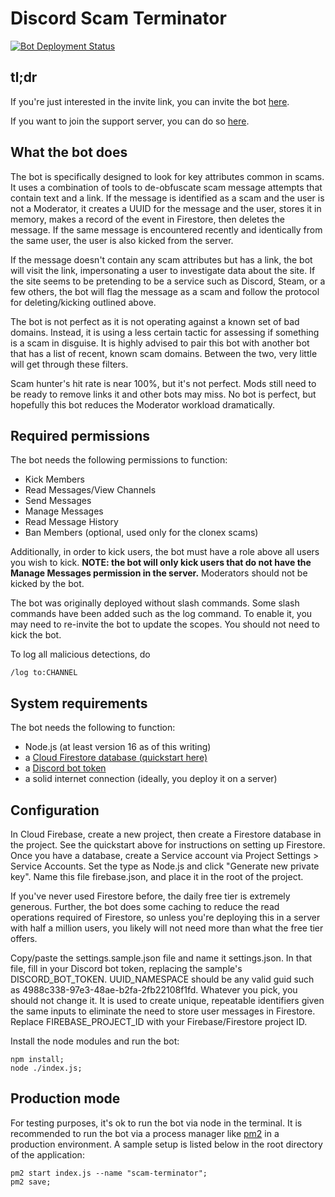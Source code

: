 # Discord Scam Terminator

[![Bot Deployment Status](https://github.com/shatindle/discord-scam-terminator/actions/workflows/main.yml/badge.svg)](https://github.com/shatindle/discord-scam-terminator/actions/workflows/main.yml)

## tl;dr

If you're just interested in the invite link, you can invite the bot [here](https://discord.com/api/oauth2/authorize?client_id=924388372854767646&permissions=1099511704578&scope=bot%20applications.commands).

If you want to join the support server, you can do so [here](https://discord.gg/8ykjyQ8wJw).

## What the bot does

The bot is specifically designed to look for key attributes common in scams.  It uses a combination of tools to de-obfuscate scam message attempts that contain text and a link.  If the message is identified as a scam and the user is not a Moderator, it creates a UUID for the message and the user, stores it in memory, makes a record of the event in Firestore, then deletes the message.  If the same message is encountered recently and identically from the same user, the user is also kicked from the server.

If the message doesn't contain any scam attributes but has a link, the bot will visit the link, impersonating a user to investigate data about the site.  If the site seems to be pretending to be a service such as Discord, Steam, or a few others, the bot will flag the message as a scam and follow the protocol for deleting/kicking outlined above.

The bot is not perfect as it is not operating against a known set of bad domains.  Instead, it is using a less certain tactic for assessing if something is a scam in disguise.  It is highly advised to pair this bot with another bot that has a list of recent, known scam domains.  Between the two, very little will get through these filters.

Scam hunter's hit rate is near 100%, but it's not perfect.  Mods still need to be ready to remove links it and other bots may miss.  No bot is perfect, but hopefully this bot reduces the Moderator workload dramatically.

## Required permissions

The bot needs the following permissions to function:
- Kick Members
- Read Messages/View Channels
- Send Messages
- Manage Messages
- Read Message History
- Ban Members (optional, used only for the clonex scams)

Additionally, in order to kick users, the bot must have a role above all users you wish to kick.  **NOTE: the bot will only kick users that do not have the Manage Messages permission in the server.**  Moderators should not be kicked by the bot.

The bot was originally deployed without slash commands.  Some slash commands have been added such as the log command.  To enable it, you may need to re-invite the bot to update the scopes.  You should not need to kick the bot.

To log all malicious detections, do 
```
/log to:CHANNEL
```

## System requirements

The bot needs the following to function:
- Node.js (at least version 16 as of this writing)
- a [Cloud Firestore database (quickstart here)](https://firebase.google.com/docs/firestore/quickstart)
- a [Discord bot token](https://discord.com/developers/docs/topics/oauth2)
- a solid internet connection (ideally, you deploy it on a server)

## Configuration

In Cloud Firebase, create a new project, then create a Firestore database in the project.  See the quickstart above for instructions on setting up Firestore.  Once you have a database, create a Service account via Project Settings > Service Accounts.  Set the type as Node.js and click "Generate new private key".  Name this file firebase.json, and place it in the root of the project.

If you've never used Firestore before, the daily free tier is extremely generous.  Further, the bot does some caching to reduce the read operations required of Firestore, so unless you're deploying this in a server with half a million users, you likely will not need more than what the free tier offers.

Copy/paste the settings.sample.json file and name it settings.json. In that file, fill in your Discord bot token, replacing the sample's DISCORD_BOT_TOKEN.  UUID_NAMESPACE should be any valid guid such as 4988c338-97e3-48ae-b2fa-2fb22108f1fd.  Whatever you pick, you should not change it.  It is used to create unique, repeatable identifiers given the same inputs to eliminate the need to store user messages in Firestore.  Replace FIREBASE_PROJECT_ID with your Firebase/Firestore project ID.

Install the node modules and run the bot:
```
npm install;
node ./index.js;
```

## Production mode

For testing purposes, it's ok to run the bot via node in the terminal.  It is recommended to run the bot via a process manager like [pm2](https://www.npmjs.com/package/pm2) in a production environment.  A sample setup is listed below in the root directory of the application:
```
pm2 start index.js --name "scam-terminator";
pm2 save;
```

